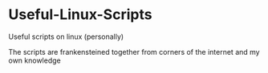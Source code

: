 # Useful-Linux-Scripts
Useful scripts on linux (personally)

The scripts are frankensteined together from corners of the internet and my own knowledge
